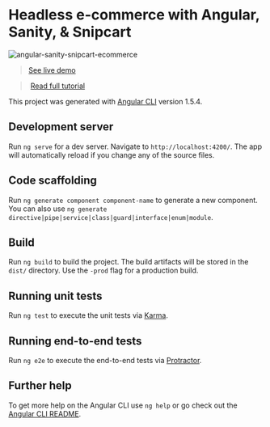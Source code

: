 # Headless e-commerce with Angular, Sanity, & Snipcart

![angular-sanity-snipcart-ecommerce](https://snipcart.com/media/175900/angular-sanity-snipcart-headless-ecommerce.jpg)

> [See live demo](https://snipcart-sanity-angular.netlify.com/)

> [Read full tutorial](https://snipcart.com/blog/headless-angular-ecommerce-app)

This project was generated with [Angular CLI](https://github.com/angular/angular-cli) version 1.5.4.

## Development server

Run `ng serve` for a dev server. Navigate to `http://localhost:4200/`. The app will automatically reload if you change any of the source files.

## Code scaffolding

Run `ng generate component component-name` to generate a new component. You can also use `ng generate directive|pipe|service|class|guard|interface|enum|module`.

## Build

Run `ng build` to build the project. The build artifacts will be stored in the `dist/` directory. Use the `-prod` flag for a production build.

## Running unit tests

Run `ng test` to execute the unit tests via [Karma](https://karma-runner.github.io).

## Running end-to-end tests

Run `ng e2e` to execute the end-to-end tests via [Protractor](http://www.protractortest.org/).

## Further help

To get more help on the Angular CLI use `ng help` or go check out the [Angular CLI README](https://github.com/angular/angular-cli/blob/master/README.md).
